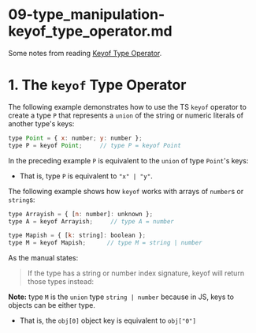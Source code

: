 
# 09-type_manipulation-keyof_type_operator.md

Some notes from reading
[Keyof Type Operator](https://www.typescriptlang.org/docs/handbook/2/keyof-types.html).


# 1. The `keyof` Type Operator

The following example demonstrates how to use the TS `keyof` operator to create a type `P`
that represents a `union` of the string or numeric literals of another type's keys:

```javascript
type Point = { x: number; y: number };
type P = keyof Point;     // type P = keyof Point
```

In the preceding example `P` is equivalent to the `union` of type `Point`'s keys:

- That is, type `P` is equivalent to `"x" | "y"`.

The following example shows how `keyof` works with arrays of `number`s or `string`s:

```javascript
type Arrayish = { [n: number]: unknown };
type A = keyof Arrayish;     // type A = number

type Mapish = { [k: string]: boolean };
type M = keyof Mapish;      // type M = string | number
```

As the manual states:

> If the type has a string or number index signature, keyof will return those types instead:

**Note:** type `M` is the `union` type `string | number` because in JS, keys to objects can be either type.

- That is, the `obj[0]` object key is equivalent to `obj["0"]`

